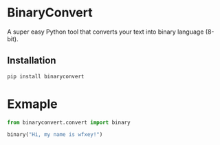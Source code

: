# BinaryConvert

A super easy Python tool that converts your text into binary language (8-bit).

## Installation

```bash
pip install binaryconvert
```
# Exmaple
```python
from binaryconvert.convert import binary

binary("Hi, my name is wfxey!")
```
